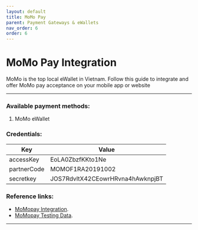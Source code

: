 ```yaml
---
layout: default
title: MoMo Pay
parent: Payment Gateways & eWallets
nav_order: 6
order: 6
---
```


# MoMo Pay Integration
MoMo is the top local eWallet in Vietnam. Follow this guide to integrate and offer MoMo pay acceptance on your mobile app or website

---

### Available payment methods:
1. MoMo eWallet

### Credentials:

|      Key      |              Value               |
| ------------- | -------------------------------- |
| accessKey     | EoLA0ZbzfKKto1Ne                 |
| partnerCode   | MOMOF1RA20191002                 |
| secretkey     | JOS7RdvltX42CEowrHRvna4hAwknpjBT |

### Reference links:

- [MoMopay Integration](https://developers.momo.vn/#/docs/en/testing_information).
- [MoMopay Testing Data](https://developers.momo.vn/#/docs/en/testing_information).

---
